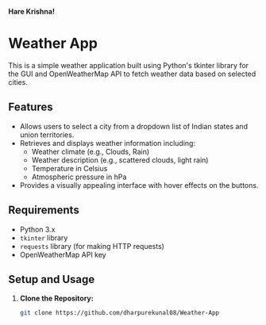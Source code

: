 **Hare Krishna!**
# Weather App

This is a simple weather application built using Python's tkinter library for the GUI and OpenWeatherMap API to fetch weather data based on selected cities.

## Features

- Allows users to select a city from a dropdown list of Indian states and union territories.
- Retrieves and displays weather information including:
  - Weather climate (e.g., Clouds, Rain)
  - Weather description (e.g., scattered clouds, light rain)
  - Temperature in Celsius
  - Atmospheric pressure in hPa
- Provides a visually appealing interface with hover effects on the buttons.

## Requirements

- Python 3.x
- `tkinter` library
- `requests` library (for making HTTP requests)
- OpenWeatherMap API key

## Setup and Usage

1. **Clone the Repository:**
   ```bash
   git clone https://github.com/dharpurekunal08/Weather-App
